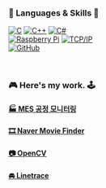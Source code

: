 
### 🌼 Languages & Skills 🌻
[![C](https://img.shields.io/badge/c-%2300599C.svg?style=for-the-badge&logo=c&logoColor=white)](https://github.com/HongryeolSeong/StudyC21) [![C++](https://img.shields.io/badge/c++-%2300599C.svg?style=for-the-badge&logo=c%2B%2B&logoColor=white)](https://github.com/HongryeolSeong/StudyCplusplus21) [![C#](https://img.shields.io/badge/c%23-%23239120.svg?style=for-the-badge&logo=c-sharp&logoColor=white)](https://github.com/HongryeolSeong/StudyCSharp21)
<br/>
[![Raspberry Pi](https://img.shields.io/badge/-RaspberryPi-C51A4A?style=for-the-badge&logo=Raspberry-Pi)](https://github.com/HongryeolSeong/StudyRaspberryPi21) [![TCP/IP](https://img.shields.io/static/v1?label=&message=TCP/IP&color=orange)](https://github.com/HongryeolSeong/StudyTCP-IP21)
<br/>
[![GitHub](https://img.shields.io/badge/github-%23121011.svg?style=for-the-badge&logo=github&logoColor=white)](https://github.com/HongryeolSeong/Study_Git)

<br/>

### 🎮 Here's my work. 🕹
#### [ 🏭 MES 공정 모니터링](https://github.com/HongryeolSeong/MiniProject_SimpleMRP)
#### [ 🎞 Naver Movie Finder](https://github.com/HongryeolSeong/MiniProject_Desktop/tree/main/WpfMiniProject)
#### [ 📷 OpenCV](https://github.com/HongryeolSeong/StudyRaspberryPi21/tree/main/OpenCV)
#### [ 🚘 Linetrace](https://github.com/HongryeolSeong/StudyRaspberryPi21/tree/main/Linetrace)
